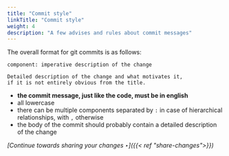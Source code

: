 ```yaml
---
title: "Commit style"
linkTitle: "Commit style"
weight: 4
description: "A few advises and rules about commit messages"
---
```


The overall format for git commits is as follows:

```
component: imperative description of the change

Detailed description of the change and what motivates it,
if it is not entirely obvious from the title.
```

- **the commit message, just like the code, must be in english**
- all lowercase
- there can be multiple components separated by `:` in case of hierarchical relationships, with `,` otherwise
- the body of the commit should probably contain a detailed description of the change

*[Continue towards sharing your changes ‣]({{< ref "share-changes">}})*
